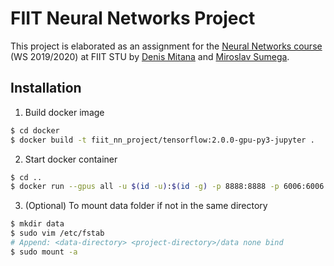 # FIIT Neural Networks Project

This project is elaborated as an assignment for the [Neural Networks course](https://github.com/matus-pikuliak/neural_networks_at_fiit) (WS 2019/2020) at FIIT STU by [Denis Mitana](https://github.com/dmitana/) and [Miroslav Sumega](https://github.com/xsumegam/).

## Installation
1. Build docker image
```sh
$ cd docker
$ docker build -t fiit_nn_project/tensorflow:2.0.0-gpu-py3-jupyter .
```

2. Start docker container
```sh
$ cd ..
$ docker run --gpus all -u $(id -u):$(id -g) -p 8888:8888 -p 6006:6006 -v $(pwd):/tf/fiit_nn_project -it --name fiit_nn_project fiit_nn_project/tensorflow:2.0.0-gpu-py3-jupyter
```

3. (Optional) To mount data folder if not in the same directory
```sh
$ mkdir data
$ sudo vim /etc/fstab
# Append: <data-directory> <project-directory>/data none bind
$ sudo mount -a
```
